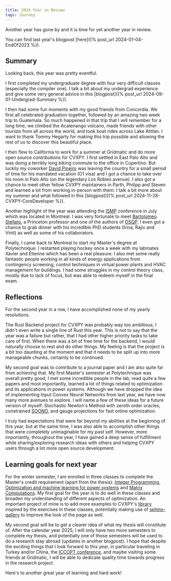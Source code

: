 ```yaml
---
title: 2024 Year in Review
tags: Journey
---
```


Another year has gone by and it is time for yet another year in review.

You can find last year's blogpost [here]({% post_url 2024-01-04-EndOf2023 %}).

<h2 id="summary">Summary</h2>

Looking back, this year was pretty eventful.

I first completed my undergraduate degree with four very difficult classes (especially the compiler one). I talk a bit about my undergrad experience and give some very general advice in this [blogpost]({% post_url 2024-09-01-Undergrad-Summary %}).

I then had some fun moments with my good friends from Concordia. We first all celebrated graduation together, followed by an amazing two week trip to Guatemala. So much happened in that trip that I will remember for a long time, we climbed the Acatenango volcano, made friends with other tourists from all across the world, and took boat rides across Lake Atitlan. I want to thank Tommy Hegarty for making this trip possible and allowing the rest of us to discover this beautiful place.

I then flew to California to work for a summer at Gridmatic and do more open source contributions for CVXPY. I first settled in East Palo Alto and was doing a terribly long biking commute to the office in Cupertino. But luckily my coworker [David Pineiro](https://davidppineiro.com/) was leaving the country for a small period of time for his mandated vacation (O1 visa) and I got a chance to take over his room in Palo Alto (on the legendary Los Robles avenue). I also got a chance to meet other fellow CVXPY maintainers in Parth, Philipp and Steven and learned a lot from working in-person with them. I talk a bit more about my summer and what followed in this [blogpost]({% post_url 2024-11-28-CVXPY-CoreDeveloper %}).

Another highlight of the year was attending the [ISMP](https://ismp2024.gerad.ca/) conference in July which was located in Montreal. I was very fortunate to meet [Bartolomeo Stellato](https://stellato.io/), a Princeton professor and one of the authors of [OSQP](https://osqp.org/). I even got a chance to grab dinner with his incredible PhD students (Irina, Rajiv and Vinit) as well as some of his collaborators. 

Finally, I came back to Montreal to start my Master's degree at Polytechnique. I restarted playing hockey once a week with my labmates Xavier and Étienne which has been a real pleasure. I also met some really fantastic people working in all kinds of energy applications from contingency screening, control techniques in virtual power plants and HVAC management for buildings. I had some struggles in my control theory class, mostly due to lack of focus, but was able to redeem myself in the final exam. 

<h2 id="reflections">Reflections</h2>

For the second year in a row, I have accomplished none of my yearly resolutions. 

The Rust Backend project for CVXPY was probably way too ambitious; I didn't even write a single line of Rust this year. This is not to say that the year was a failure but rather, that I had other higher priority tasks to take care of first. When there was a bit of free time for the backend, I would naturally choose to rest and do other things. My feeling is that the project is a bit too daunting at the moment and that it needs to be split up into more manageable chunks, certainly to be continued. 

My second goal was to contribute to a journal paper and I am also quite far from achieving that. My first Master's semester at Polytechnique was overall pretty good, I met some incredible people in the lab, read quite a few papers and most importantly, learned a lot of things related to optimization and its applications in power systems. Although we have dropped the idea of implementing Input Convex Neural Networks from last year, we have now many more avenues to explore. I will name a few of these ideas for a future version of myself: Stochastic Newton's Method with zeroth order oracles, constrained [SOONO](https://arxiv.org/abs/2001.10114), and gauge projections for fast online optimization.

I truly had expectations that were far beyond my abilities at the beginning of this year, but at the same time, I was also able to accomplish other things that were completely unimaginable for my past self. However, more importantly, throughout the year, I have gained a deep sense of fulfillment while sharing/exploring research ideas with others and helping CVXPY users through a lot more open source development.

<h2 id="things-want">Learning goals for next year</h2>

For the winter semester, I am enrolled in three classes to complete the Master's credit requirement (apart from the thesis): [Integer Programming](https://admission.umontreal.ca/cours-et-horaires/cours/ift-6551/), [Optimization and machine learning for power systems](https://www.polymtl.ca/programmes/cours/meth-opt-et-apprentissage-pour-reseaux-elec) and [Matrix Computations](https://www.mcgill.ca/study/2024-2025/courses/comp-540). My first goal for the year is to do well in these classes and broaden my understanding of different aspects of optimization. An important project of mine is to add more examples to CVXPY's [library](https://www.cvxpy.org/examples/index.html) inspired by the exercises in these classes, potentially making use of [sphinx-gallery](https://sphinx-gallery.github.io/stable/index.html) to improve the look of the page as well.

My second goal will be to get a clearer idea of what my thesis will constitute of. After the calendar year 2025, I will only have two more semesters to complete my thesis, and potentially one of those semesters will be used to do a research stay abroad (updates in another blogpost). I hope that despite the exciting things that I look forward to this year, in particular traveling in Turkey and/or China, the [ICCOPT conference](https://sites.google.com/view/iccopt2025/home), and maybe visiting some friends at Gridmatic, I will be able to dedicate quality time towards progress in the research project.

Here's to another great year of learning and hard work!
